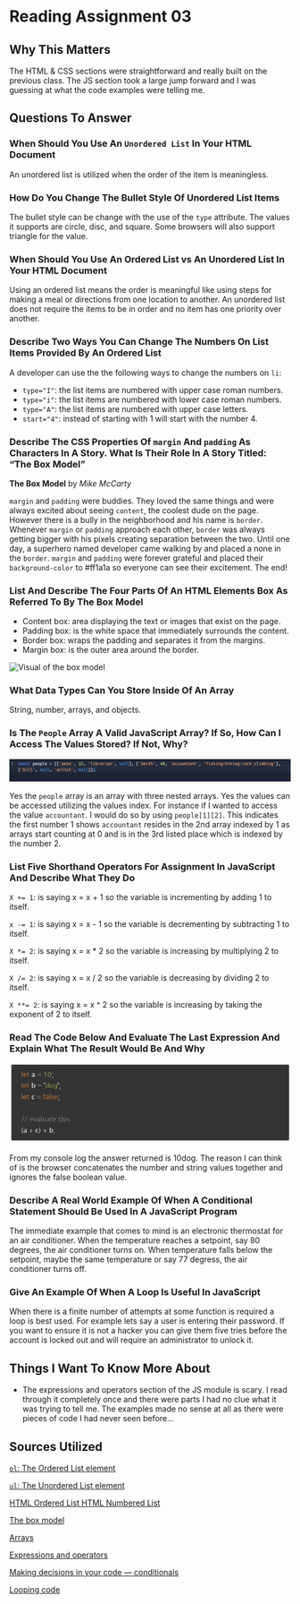 # Reading Assignment 03

## Why This Matters

The HTML & CSS sections were straightforward and really built on the previous class.  The JS section took a large jump forward and I was guessing at what the code examples were telling me.

## Questions To Answer

### When Should You Use An `Unordered List` In Your HTML Document

An unordered list is utilized when the order of the item is meaningless.

### How Do You Change The Bullet Style Of Unordered List Items

The bullet style can be change with the use of the `type` attribute. The values it supports are circle, disc, and square. Some browsers will also support triangle for the value.

### When Should You Use An Ordered List vs An Unordered List In Your HTML Document

Using an ordered list means the order is meaningful like using steps for making a meal or directions from one location to another. An unordered list does not require the items to be in order and no item has one priority over another.

### Describe Two Ways You Can Change The Numbers On List Items Provided By An Ordered List

A developer can use the the following ways to change the numbers on `li`:

- `type="I"`: the list items are numbered with upper case roman numbers.
- `type="i"`: the list items are numbered with lower case roman numbers.
- `type="A"`: the list items are numbered with upper case letters.
- `start="4"`: instead of starting with 1 will start with the number 4.

### Describe The CSS Properties Of `margin` And `padding` As Characters In A Story. What Is Their Role In A Story Titled: “The Box Model”

**The Box Model** by *Mike McCarty*

`margin` and `padding` were buddies. They loved the same things and were always excited about seeing `content`, the coolest dude on the page.  However there is a bully in the neighborhood and his name is `border`. Whenever `margin` or `padding` approach each other, `border` was always getting bigger with his pixels creating separation between the two.  Until one day, a superhero named developer came walking by and placed a none in the `border`. `margin` and `padding` were forever grateful and placed their `background-color` to #ff1a1a so everyone can see their excitement. The end!

### List And Describe The Four Parts Of An HTML Elements Box As Referred To By The Box Model

- Content box: area displaying the text or images that exist on the page.
- Padding box: is the white space that immediately surrounds the content.
- Border box: wraps the padding and separates it from the margins.
- Margin box: is the outer area around the border.

![Visual of the box model](https://developer.mozilla.org/en-US/docs/Learn/CSS/Building_blocks/The_box_model/box-model.png)

### What Data Types Can You Store Inside Of An Array

String, number, arrays, and objects.

### Is The `People` Array A Valid JavaScript Array? If So, How Can I Access The Values Stored? If Not, Why?

![Code to answer](arrayex.PNG)

Yes the `people` array is an array with three nested arrays. Yes the values can be accessed utilizing the values index. For instance if I wanted to access the value `accountant`. I would do so by using `people[1][2]`. This indicates the first number 1 shows `accountant` resides in the 2nd array indexed by 1 as arrays start counting at 0 and is in the 3rd listed place which is indexed by the number 2.

### List Five Shorthand Operators For Assignment In JavaScript And Describe What They Do

`X += 1`: is saying x = x + 1 so the variable is incrementing by adding 1 to itself.

`x -= 1`: is saying x = x - 1 so the variable is decrementing by subtracting 1 to itself.

`X *= 2`: is saying x = x * 2 so the variable is increasing by multiplying 2 to itself.

`X /= 2`: is saying x = x / 2 so the variable is decreasing by dividing 2 to itself.

`X **= 2`: is saying x = x ^ 2 so the variable is increasing by taking the exponent of 2 to itself.

### Read The Code Below And Evaluate The Last Expression And Explain What The Result Would Be And Why

![Code to answer](codeex.PNG)

From my console log the answer returned is 10dog. The reason I can think of is the browser concatenates the number and string values together and ignores the false boolean value.

### Describe A Real World Example Of When A Conditional Statement Should Be Used In A JavaScript Program

The immediate example that comes to mind is an electronic thermostat for an air conditioner. When the temperature reaches a setpoint, say 80 degrees, the air conditioner turns on. When temperature falls below the setpoint, maybe the same temperature or say 77 degress, the air conditioner turns off.

### Give An Example Of When A Loop Is Useful In JavaScript

When there is a finite number of attempts at some function is required a loop is best used. For example lets say a user is entering their password. If you want to ensure it is not a hacker you can give them five tries before the account is locked out and will require an administrator to unlock it.

## Things I Want To Know More About

- The expressions and operators section of the JS module is scary. I read through it completely once and there were parts I had no clue what it was trying to tell me. The examples made no sense at all as there were pieces of code I had never seen before...

## Sources Utilized

[`ol`: The Ordered List element](https://developer.mozilla.org/en-US/docs/Web/HTML/Element/ol)

[`ul`: The Unordered List element](https://developer.mozilla.org/en-US/docs/Web/HTML/Element/ul)

[HTML Ordered List HTML Numbered List](https://www.javatpoint.com/html-ordered-list)

[The box model](https://developer.mozilla.org/en-US/docs/Learn/CSS/Building_blocks/The_box_model)

[Arrays](https://developer.mozilla.org/en-US/docs/Learn/JavaScript/First_steps/Arrays)

[Expressions and operators](https://developer.mozilla.org/en-US/docs/Web/JavaScript/Guide/Expressions_and_Operators)

[Making decisions in your code — conditionals](https://developer.mozilla.org/en-US/docs/Learn/JavaScript/Building_blocks/conditionals)

[Looping code](https://developer.mozilla.org/en-US/docs/Learn/JavaScript/Building_blocks/Looping_code)
